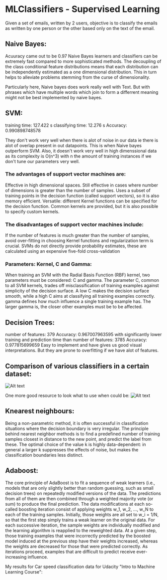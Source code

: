 # MLClassifiers - Supervised Learning
Given a set of emails, written by 2 users, objective is to classify the emails as written by one person or the other based only on the text of the email.

## Naive Bayes:
Acuuracy came out to be 0.97 
Naive Bayes learners and classifiers can be extremely fast compared to more sophisticated methods. The decoupling of the class conditional feature distributions means that each distribution can be independently estimated as a one dimensional distribution. This in turn helps to alleviate problems stemming from the curse of dimensionality.

Particularly here, Naive bayes does work really well with Text. But with phrases which have multiple words which join to form a differrent meaning might not be best implemented by naive bayes.
## SVM:
training time: 127.422 s
classifying time: 12.276 s
Accuracy: 0.990898748578

They don't work very well when there is alot of noise in our data ie there is alot of overlap present in out datapoints. This is when Naive bayes outperform SVM. Also, it doesn't work very well in high dimenssional data as its complexity is O(n^3) with n the amount of training instances if we don't tune our parameters very well. 

### The advantages of support vector machines are:
Effective in high dimensional spaces.
Still effective in cases where number of dimensions is greater than the number of samples.
Uses a subset of training points in the decision function (called support vectors), so it is also memory efficient.
Versatile: different Kernel functions can be specified for the decision function. Common kernels are provided, but it is also possible to specify custom kernels.

### The disadvantages of support vector machines include:
If the number of features is much greater than the number of samples, avoid over-fitting in choosing Kernel functions and regularization term is crucial.
SVMs do not directly provide probability estimates, these are calculated using an expensive five-fold cross-validation
### Parameters: Kernel, C and Gamma:
When training an SVM with the Radial Basis Function (RBF) kernel, two parameters must be considered: C and gamma. The parameter C, common to all SVM kernels, trades off misclassification of training examples against simplicity of the decision surface. A low C makes the decision surface smooth, while a high C aims at classifying all training examples correctly. gamma defines how much influence a single training example has. The larger gamma is, the closer other examples must be to be affected.

## Decision Trees:
number of features: 379
Accuracy: 0.967007963595 with significantly lower training and prediction time than 
number of features: 3785
Accuracy: 0.977815699659
Easy to implement and have gives us good visual interpretations. But they are prone to overfitting if we have alot of features.

## Comparison of various classifiers in a certain dataset:
![Alt text](http://scikit-learn.org/stable/_images/sphx_glr_plot_classifier_comparison_001.png "Optional title")

One more good resource to look what to use when could be:
![Alt text](http://scikit-learn.org/stable/_static/ml_map.png "Optional title")

## Knearest neighbours:
Being a non-parametric method, it is often successful in classification situations where the decision boundary is very irregular.
The principle behind nearest neighbor methods is to find a predefined number of training samples closest in distance to the new point, and predict the label from these. The optimal choice of the value k is highly data-dependent: in general a larger k suppresses the effects of noise, but makes the classification boundaries less distinct.

## Adaboost:
The core principle of AdaBoost is to fit a sequence of weak learners (i.e., models that are only slightly better than random guessing, such as small decision trees) on repeatedly modified versions of the data. The predictions from all of them are then combined through a weighted majority vote (or sum) to produce the final prediction. The data modifications at each so-called boosting iteration consist of applying weights w_1, w_2, …, w_N to each of the training samples. Initially, those weights are all set to w_i = 1/N, so that the first step simply trains a weak learner on the original data. For each successive iteration, the sample weights are individually modified and the learning algorithm is reapplied to the reweighted data. At a given step, those training examples that were incorrectly predicted by the boosted model induced at the previous step have their weights increased, whereas the weights are decreased for those that were predicted correctly. As iterations proceed, examples that are difficult to predict receive ever-increasing influence.



My results for Car speed classification data for Udacity "Intro to Machine Learning Course":
